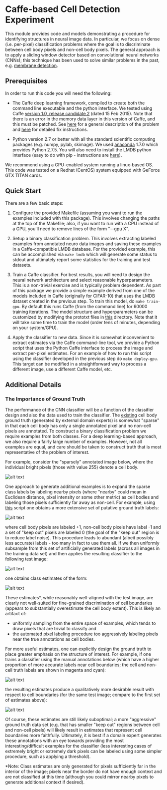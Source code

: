 # Caffe-based Cell Detection Experiment

This module provides code and models demonstrating a procedure for identifying structures in neural image data.  In particular, we focus on dense (i.e. per-pixel) classification problems where the goal is to discriminate between cell body pixels and non-cell body pixels.  The general approach is to apply a sliding window detector based on convolutional neural networks (CNNs); this technique has been used to solve similar problems in the past, e.g. [membrane detection](http://papers.nips.cc/paper/4741-deep-neural-networks-segment-neuronal-membranes-in-electron-microscopy-images).
  

## Prerequisites

In order to run this code you will need the following:

- The Caffe deep learning framework, compiled to create both the command line executable and the python interface.  We tested using Caffe [version 1.0, release candidate 2](https://github.com/BVLC/caffe/releases) (dated 15 Feb 2015).   Note that there is an error in the memory data layer in this version of Caffe, and this must be patched.  See [here](https://github.com/BVLC/caffe/issues/2334) for a general description of the problem and [here](https://github.com/TJKlein/caffe/commit/5f1bb97a587043dbe0892466b866abfe4c76804c) for detailed fix instructions.

- Python version 2.7 or better with all the standard scientific computing packages (e.g. numpy, pylab, skimage).  We used [anaconda](https://www.continuum.io/downloads) 1.7.0 which provides Python 2.7.5.  You will also need to install the LMDB python interface (easy to do with pip - instructions are [here](https://lmdb.readthedocs.org/en/release/)).

We recommend using a GPU-enabled system running a linux-based OS.  This code was tested on a Redhat (CentOS) system equipped with GeForce GTX TITAN cards.

## Quick Start

There are a few basic steps:

1. Configure the provided Makefile (assuming you want to run the examples included with this package).  This involves changing the paths at the top of the Makefile; also, if you want to run with a CPU instead of a GPU, you'll need to remove lines of the form "--gpu X".

2. Setup a binary classification problem.  This involves extracting labeled examples from annotated neuro data images and saving these examples in a Caffe-compatible LMDB database.  For the provided example, this can be accomplished via
    ```make lmdb```
which will generate some status to stdout and ultimately report some statistics for the training and test datasets.

3. Train a Caffe classifier.  For best results, you will need to design the neural network architecture and select reasonable hyperparameters.  This is a non-trivial exercise and is typically problem dependent.  As part of this package we provide a simple example derived from one of the models included in Caffe (originally for CIFAR-10) that uses the LMDB dataset created in the previous step.  To train this model, do
    ```make train-gpu```.
By default this runs Caffe (from the command line) for 60000 training iterations.  The model structure and hyperparameters can be customized by modifying the prototxt files in [this](./models/cifar10) directory.  Note that it will take some time to train the model (order tens of minutes, depending on your system/GPU).

4.  Apply the classifier to new data.  Since it is somewhat inconvenient to extract estimates via the Caffe command-line tool, we provide a Python script that uses the Python Caffe interface to process the image and extract per-pixel estimates.  For an example of how to run this script using the classifier developed in the previous step do 
```make deploy-gpu```.  This target can be modified in a straightforward way to process a different image, use a different Caffe model, etc.


## Additional Details
 
### The Importance of Ground Truth
The performance of the CNN classifier will be a function of the classifier design and also the data used to train the classifier. The [existing](./data/orig) cell body ground truth (generated by external domain experts) is somewhat "sparse" in that each cell body has only a single annotated pixel and no non-cell pixels are annotated.  To construct a binary classification problem we require examples from both classes.  For a deep learning-based approach, we also require a fairly large number of examples.  However, not all examples are equal, and care should be taken to construct truth that is most representative of the problem of interest.

For example, consider the "sparsely" annotated image below, where the individual bright pixels (those with value 255) denote a cell body.

![alt text](images/ndod/Y_sparse.png?raw=true, "Original Annotations")

One approach to generate additional examples is to expand the sparse class labels by labeling nearby pixels (where "nearby" could mean in Euclidean distance, pixel intensity or some other metric) as cell bodies and labeling those pixels sufficiently far away as non-cell.  For example, using [this](./src/truth_image.m) script one obtains a more extensive set of putative ground truth labels:

![alt text](images/ndod/Y_inferred.png?raw=true, "Inferred Annotations")

where cell body pixels are labeled +1, non-cell body pixels have label -1 and a set of "keep out" pixels are labeled 0 (the goal of the "keep out" region is to reduce label noise).  This procedure leads to abundant (albeit possibly less accurate) labels - too many in fact to use them all.  If we then uniformly subsample from this set of artificially generated labels (across all images in the training data set) and then applies the resulting classifier to the following test image:

![alt text](images/ndod/img.00012.interp.png?raw=true, "Test Image")

one obtains class estimates of the form:

![alt text](images/ndod/Yhat_gross.png?raw=true, "Inferred Annotations")

These estimates*, while reasonably well-aligned with the test image, are clearly not well-suited for fine-grained discrimination of cell boundaries (appears to substantially overestimate the cell body extent).  This is likely an artifact of:

- uniformly sampling from the entire space of examples, which tends to draw pixels that are trivial to classify and
- the automated pixel labeling procedure too aggressively labeling pixels near the true annotations as cell bodies.

For more useful estimates, one can explicitly design the ground truth to place greater emphasis on the structure of interest.  For example, if one trains a classifier using the manual annotations below (which have a higher proportion of more accurate labels near cell boundaries; the cell and non-cell truth labels are shown in magenta and cyan):

![alt text](images/ndod/Y_manual1.png?raw=true) 

the resulting estimates produce a qualitatively more desirable result with respect to cell boundaries (for the same test image; compare to the first set of estimates above):

![alt text](images/ndod/Yhat_manual1.png?raw=true)

Of course, these estimates are still likely suboptimal; a more "aggressive" ground truth data set (e.g. that has smaller "keep out" regions between cell and non-cell pixels) will likely result in estimates that represent cell boundaries more faithfully.  Ultimately, it is best if a domain expert generates these annotations with an eye towards providing the most interesting/difficult examples for the classifier (less interesting cases of extremely bright or extremely dark pixels can be labeled using some simpler procedure, such as applying a threshold).

*Note: Class estimates are only generated for pixels sufficiently far in the interior of the image; pixels near the border do not have enough context and are not classified at this time (although you could mirror nearby pixels to generate additional context if desired).